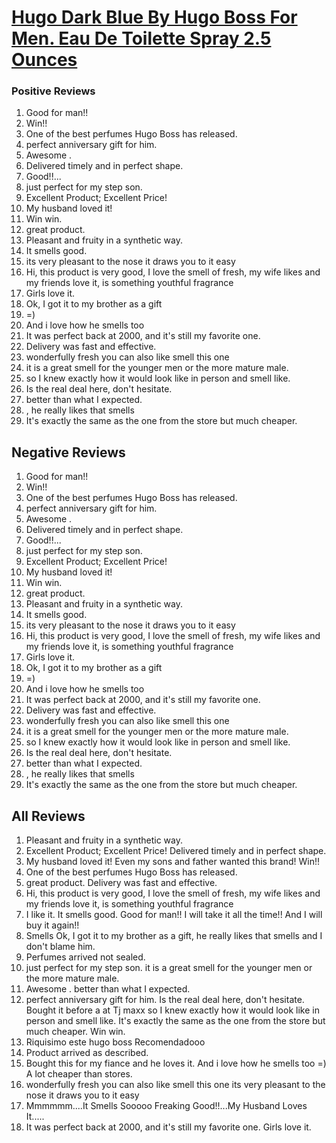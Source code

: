 # [Hugo Dark Blue By Hugo Boss For Men. Eau De Toilette Spray 2.5 Ounces](https://products.checkmycream.com/products/Hugo-Dark-Blue-By-Hugo-Boss-For-Men.-Eau-De-Toilette-Spray-2.5-Ounces.html)

### Positive Reviews

<ol>
      <li>Good for man!!</li>
      <li>Win!!</li>
      <li>One of the best perfumes Hugo Boss has released.</li>
      <li>perfect anniversary gift for him.</li>
      <li>Awesome .</li>
      <li>Delivered timely and in perfect shape.</li>
      <li>Good!!...</li>
      <li>just perfect for my step son.</li>
      <li>Excellent Product; Excellent Price!</li>
      <li>My husband loved it!</li>
      <li>Win win.</li>
      <li>great product.  </li>
      <li>Pleasant and fruity in a synthetic way.</li>
      <li>It smells good.</li>
      <li>its very pleasant to the nose it draws you to it easy</li>
      <li>Hi, this product is very good, I love the smell of fresh, my wife likes and my friends love it, is something youthful fragrance</li>
      <li>Girls love it.</li>
      <li>Ok, I got it to my brother as a gift</li>
      <li>&#x3D;)</li>
      <li>And i love how he smells too</li>
      <li>It was perfect back at 2000, and it&#x27;s still my favorite one.</li>
      <li>Delivery was fast and effective.</li>
      <li>wonderfully fresh you can also like smell this one</li>
      <li>it is a great smell for the younger men or the more mature male.</li>
      <li>so I knew exactly how it would look like in person and smell like.</li>
      <li>Is the real deal here, don&#x27;t hesitate.</li>
      <li>better than what I expected.</li>
      <li>, he really likes that smells</li>
      <li>It&#x27;s exactly the same as the one from the store but much cheaper.</li>
</ol>


<h2>Negative Reviews</h2>
<ol>
<li> Good for man!!</li>
<li> Win!!</li>
<li> One of the best perfumes Hugo Boss has released.</li>
<li> perfect anniversary gift for him.</li>
<li> Awesome .</li>
<li> Delivered timely and in perfect shape.</li>
<li> Good!!...</li>
<li> just perfect for my step son.</li>
<li> Excellent Product; Excellent Price!</li>
<li> My husband loved it!</li>
<li> Win win.</li>
<li> great product.  </li>
<li> Pleasant and fruity in a synthetic way.</li>
<li> It smells good.</li>
<li> its very pleasant to the nose it draws you to it easy</li>
<li> Hi, this product is very good, I love the smell of fresh, my wife likes and my friends love it, is something youthful fragrance</li>
<li> Girls love it.</li>
<li> Ok, I got it to my brother as a gift</li>
<li> &#x3D;)</li>
<li> And i love how he smells too</li>
<li> It was perfect back at 2000, and it&#x27;s still my favorite one.</li>
<li> Delivery was fast and effective.</li>
<li> wonderfully fresh you can also like smell this one</li>
<li> it is a great smell for the younger men or the more mature male.</li>
<li> so I knew exactly how it would look like in person and smell like.</li>
<li> Is the real deal here, don&#x27;t hesitate.</li>
<li> better than what I expected.</li>
<li> , he really likes that smells</li>
<li> It&#x27;s exactly the same as the one from the store but much cheaper.</li>
</ol>

<h2>All Reviews</h2>

<ol>
    <li> Pleasant and fruity in a synthetic way.</li>
    <li> Excellent Product; Excellent Price! Delivered timely and in perfect shape.</li>
    <li> My husband loved it! Even my sons and father wanted this brand! Win!!</li>
    <li> One of the best perfumes Hugo Boss has released.</li>
    <li> great product.  Delivery was fast and effective.</li>
    <li> Hi, this product is very good, I love the smell of fresh, my wife likes and my friends love it, is something youthful fragrance</li>
    <li> I like it. It smells good. Good for man!! I will take it all the time!! And I will buy it again!!</li>
    <li> Smells Ok, I got it to my brother as a gift, he really likes that smells and I don&#x27;t blame him.</li>
    <li> Perfumes arrived not sealed.</li>
    <li> just perfect for my step son. it is a great smell for the younger men or the more mature male.</li>
    <li> Awesome . better than what I expected.</li>
    <li> perfect anniversary gift for him. Is the real deal here, don&#x27;t hesitate. Bought it before a at Tj maxx so I knew exactly how it would look like in person and smell like. It&#x27;s exactly the same as the one from the store but much cheaper. Win win.</li>
    <li> Riquisimo este hugo boss Recomendadooo</li>
    <li> Product arrived as described.</li>
    <li> Bought this for my fiance and he loves it. And i love how he smells too &#x3D;) A lot cheaper than stores.</li>
    <li> wonderfully fresh you can also like smell this one its very pleasant to the nose it draws you to it easy</li>
    <li> Mmmmmm....It Smells Sooooo Freaking Good!!...My Husband Loves It.....</li>
    <li> It was perfect back at 2000, and it&#x27;s still my favorite one. Girls love it.</li>
</ol>





